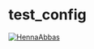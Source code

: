 # test_config

  [![HennaAbbas](https://circleci.com/gh/HennaAbbas/test_config.svg?style=svg)](https://circleci.com/gh/HennaAbbas/test_config)


